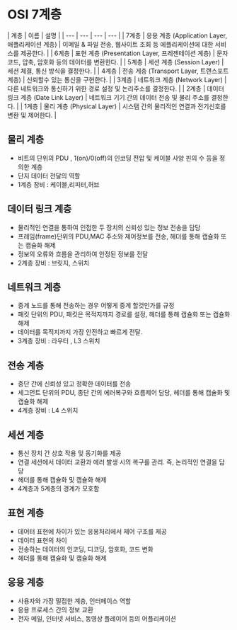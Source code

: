 # OSI 7계층

 

| 계층 | 이름 | 설명 | 
| --- | --- | --- | --- |
| 7계층 | 응용 계층 (Application Layer, 애플리케이션 계층) | 이메일 & 파일 전송, 웹사이트 조회 등 에플리케이션에 대한 서비스를 제공한다. | 
| 6계층 | 표현 계층 (Presentation Layer, 프레젠테이션 계층) | 문자코드, 압축, 암호화 등의 데이터를 변환한다. | 
| 5계층 | 세션 계층 (Session Layer) | 세션 체결, 통신 방식을 결정한다. | 
| 4계층 | 전송 게층 (Transport Layer, 트랜스포트 계층) | 신뢰할수 있는 통신을 구현한다. | 
| 3계층 | 네트워크 계층 (Network Layer) | 다른 네트워크와 통신하기 위한 경로 설정 및 논리주소를 결정한다. | 
| 2계층 | 데이터 링크 계층 (Date Link Layer) | 네트워크 기기 간의 데이터 전송 및 물리 주소를 결정한다. | 
| 1계층 | 물리 계층 (Physical Layer) | 시스탬 간의 물리적인 연결과 전기신호를 변환 및 제어한다. | 

## 물리 계층
* 비트의 단위의 PDU , 1(on)/0(off)의 인코딩 전압 및 케이블 사양 핀의 수 등을 정의한 계층
* 단지 데이터 전달의 역할
* 1계층 장비 : 케이블,리피터,허브

## 데이터 링크 계층
* 물리적인 연결을 통하여 인접한 두 장치의 신뢰성 있는 정보 전송을 담당
* 프레임(frame)단위의 PDU,MAC 주소와 제어정보를 전송, 헤더를 통해 캡슐화 또는 캡슐화 해제
* 정보의 오류와 흐름을 관리하여 안정된 정보를 전달
* 2계층 장비 : 브릿지, 스위치

## 네트워크 계층
* 중계 노드를 통해 전송하는 경우 어떻게 중계 할것인가를 규정
* 패킷 단위의 PDU, 패킷은 목적지까지 경로를 설정, 헤더를 통해 캡슐화 또는 캡슐화 해제 
* 데이터를 목적지까지 가장 안전하고 빠르게 전달.
* 3계층 장비 : 라우터 , L3 스위치

## 전송 계층
* 중단 간에 신뢰성 있고 정확한 데이터를 전송
* 세그먼트 단위의 PDU, 종단 간의 에러복구와 흐름제어 담당, 헤더를 통해 캡슐화 및 캡슐화 해제
* 4계층 장비 : L4 스위치

## 세션 계층
* 통신 장치 간 상호 작용 및 동기화를 제공
* 연결 세션에서 데이터 교환과 에러 발생 시의 복구를 관리. 즉, 논리적인 연결을 담당
* 헤더를 통해 캡슐화 및 캡슐화 해제
* 4계층과 5계층의 경계가 모호함

## 표현 계층 
* 데어터 표현에 차이가 있는 응용처리에서 제어 구조를 제공
* 데이터 표현의 차이
* 전송하는 데이터의 인코딩, 디코딩, 암호화, 코드 변화
* 헤더를 통해 캡슐화 및 캡슐화 해제

## 응용 계층
* 사용자와 가장 밀접한 계층, 인터페이스 역할
* 응용 프로세스 간의 정보 교환
* 전자 메일, 인터넷 서비스, 동영상 플레이어 등의 어플리케이션
